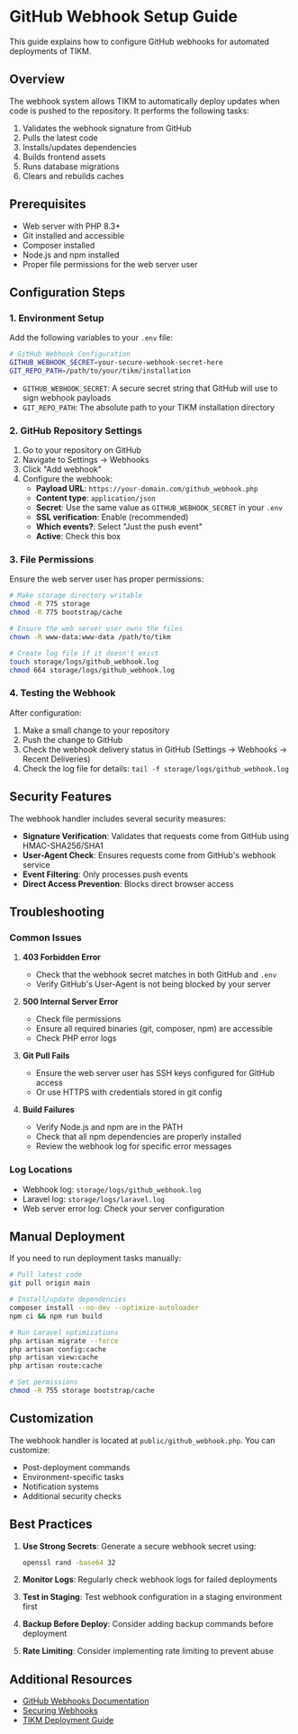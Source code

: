 # GitHub Webhook Setup Guide

This guide explains how to configure GitHub webhooks for automated deployments of TIKM.

## Overview

The webhook system allows TIKM to automatically deploy updates when code is pushed to the repository. It performs the following tasks:

1. Validates the webhook signature from GitHub
2. Pulls the latest code
3. Installs/updates dependencies
4. Builds frontend assets
5. Runs database migrations
6. Clears and rebuilds caches

## Prerequisites

- Web server with PHP 8.3+
- Git installed and accessible
- Composer installed
- Node.js and npm installed
- Proper file permissions for the web server user

## Configuration Steps

### 1. Environment Setup

Add the following variables to your `.env` file:

```bash
# GitHub Webhook Configuration
GITHUB_WEBHOOK_SECRET=your-secure-webhook-secret-here
GIT_REPO_PATH=/path/to/your/tikm/installation
```

- `GITHUB_WEBHOOK_SECRET`: A secure secret string that GitHub will use to sign webhook payloads
- `GIT_REPO_PATH`: The absolute path to your TIKM installation directory

### 2. GitHub Repository Settings

1. Go to your repository on GitHub
2. Navigate to Settings → Webhooks
3. Click "Add webhook"
4. Configure the webhook:
   - **Payload URL**: `https://your-domain.com/github_webhook.php`
   - **Content type**: `application/json`
   - **Secret**: Use the same value as `GITHUB_WEBHOOK_SECRET` in your `.env`
   - **SSL verification**: Enable (recommended)
   - **Which events?**: Select "Just the push event"
   - **Active**: Check this box

### 3. File Permissions

Ensure the web server user has proper permissions:

```bash
# Make storage directory writable
chmod -R 775 storage
chmod -R 775 bootstrap/cache

# Ensure the web server user owns the files
chown -R www-data:www-data /path/to/tikm

# Create log file if it doesn't exist
touch storage/logs/github_webhook.log
chmod 664 storage/logs/github_webhook.log
```

### 4. Testing the Webhook

After configuration:

1. Make a small change to your repository
2. Push the change to GitHub
3. Check the webhook delivery status in GitHub (Settings → Webhooks → Recent Deliveries)
4. Check the log file for details: `tail -f storage/logs/github_webhook.log`

## Security Features

The webhook handler includes several security measures:

- **Signature Verification**: Validates that requests come from GitHub using HMAC-SHA256/SHA1
- **User-Agent Check**: Ensures requests come from GitHub's webhook service
- **Event Filtering**: Only processes push events
- **Direct Access Prevention**: Blocks direct browser access

## Troubleshooting

### Common Issues

1. **403 Forbidden Error**
   - Check that the webhook secret matches in both GitHub and `.env`
   - Verify GitHub's User-Agent is not being blocked by your server

2. **500 Internal Server Error**
   - Check file permissions
   - Ensure all required binaries (git, composer, npm) are accessible
   - Check PHP error logs

3. **Git Pull Fails**
   - Ensure the web server user has SSH keys configured for GitHub access
   - Or use HTTPS with credentials stored in git config

4. **Build Failures**
   - Verify Node.js and npm are in the PATH
   - Check that all npm dependencies are properly installed
   - Review the webhook log for specific error messages

### Log Locations

- Webhook log: `storage/logs/github_webhook.log`
- Laravel log: `storage/logs/laravel.log`
- Web server error log: Check your server configuration

## Manual Deployment

If you need to run deployment tasks manually:

```bash
# Pull latest code
git pull origin main

# Install/update dependencies
composer install --no-dev --optimize-autoloader
npm ci && npm run build

# Run Laravel optimizations
php artisan migrate --force
php artisan config:cache
php artisan view:cache
php artisan route:cache

# Set permissions
chmod -R 755 storage bootstrap/cache
```

## Customization

The webhook handler is located at `public/github_webhook.php`. You can customize:

- Post-deployment commands
- Environment-specific tasks
- Notification systems
- Additional security checks

## Best Practices

1. **Use Strong Secrets**: Generate a secure webhook secret using:
   ```bash
   openssl rand -base64 32
   ```

2. **Monitor Logs**: Regularly check webhook logs for failed deployments

3. **Test in Staging**: Test webhook configuration in a staging environment first

4. **Backup Before Deploy**: Consider adding backup commands before deployment

5. **Rate Limiting**: Consider implementing rate limiting to prevent abuse

## Additional Resources

- [GitHub Webhooks Documentation](https://docs.github.com/en/developers/webhooks-and-events/webhooks)
- [Securing Webhooks](https://docs.github.com/en/developers/webhooks-and-events/webhooks/securing-your-webhooks)
- [TIKM Deployment Guide](DEPLOYMENT_GUIDE.md)